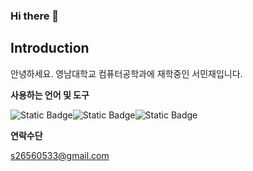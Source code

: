 ### Hi there 👋

## Introduction
안녕하세요. 영남대학교 컴퓨터공학과에 재학중인 서민재입니다.

**사용하는 언어 및 도구**

<img alt="Static Badge" src="https://img.shields.io/badge/-brightgreen?style=flat-square&logo=replit&logoColor=white&label=repl&labelColor=red&color=white"><img alt="Static Badge" src="https://img.shields.io/badge/-brightgreen?style=flat-square&logo=codeblocks&logoColor=white&label=codeblocks&labelColor=green&color=white"><img alt="Static Badge" src="https://img.shields.io/badge/-brightgreen?style=flat-square&logo=python&logoColor=white&label=python&labelColor=blue&color=white">

**연락수단**

s26560533@gmail.com
